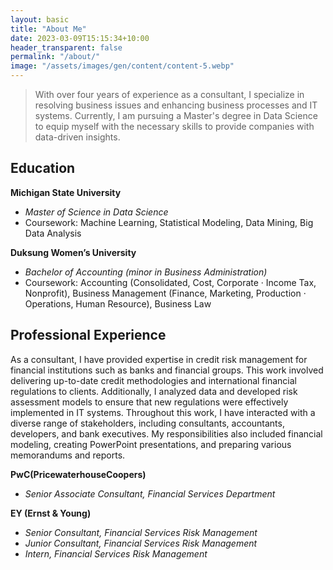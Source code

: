 ```yaml
---
layout: basic
title: "About Me"
date: 2023-03-09T15:15:34+10:00
header_transparent: false
permalink: "/about/"
image: "/assets/images/gen/content/content-5.webp"
---
```



> With over four years of experience as a consultant, I specialize in resolving business issues and enhancing business processes and IT systems. Currently, I am pursuing a Master's degree in Data Science to equip myself with the necessary skills to provide companies with data-driven insights.

## Education

**Michigan State University**
- *Master of Science in Data Science*
- Coursework: Machine Learning, Statistical Modeling, Data Mining, Big Data Analysis

**Duksung Women’s University**
- *Bachelor of Accounting (minor in Business Administration)*
- Coursework: Accounting (Consolidated, Cost, Corporate &middot; Income Tax, Nonprofit), Business Management (Finance, Marketing, Production &middot; Operations, Human Resource), Business Law

## Professional Experience

As a consultant, I have provided expertise in credit risk management for financial institutions such as banks and financial groups. This work involved delivering up-to-date credit methodologies and international financial regulations to clients. Additionally, I analyzed data and developed risk assessment models to ensure that new regulations were effectively implemented in IT systems. Throughout this work, I have interacted with a diverse range of stakeholders, including consultants, accountants, developers, and bank executives. My responsibilities also included financial modeling, creating PowerPoint presentations, and preparing various memorandums and reports.

**PwC(PricewaterhouseCoopers)**
- *Senior Associate Consultant, Financial Services Department*

**EY (Ernst & Young)**
- *Senior Consultant, Financial Services Risk Management*	
- *Junior Consultant, Financial Services Risk Management*	
- *Intern, Financial Services Risk Management*


